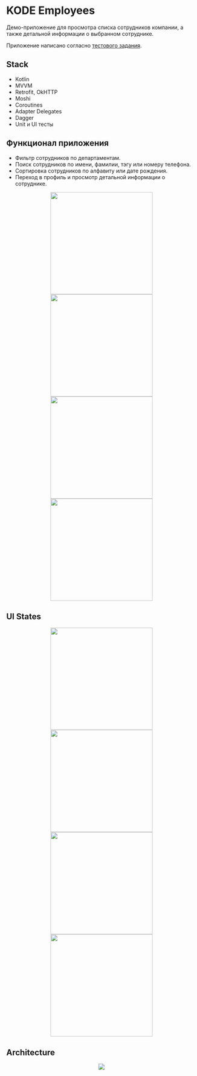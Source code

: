 # KODE Employees

Демо-приложение для просмотра списка сотрудников компании, а также детальной информации о выбранном сотруднике.

Приложение написано согласно [тестового задания](https://github.com/appKODE/trainee-test-android).

## Stack

- Kotlin
- MVVM
- Retrofit, OkHTTP
- Moshi
- Coroutines
- Adapter Delegates
- Dagger
- Unit и UI тесты

## Функционал приложения

- Фильтр сотрудников по департаментам.
- Поиск сотрудников по имени, фамилии, тэгу или номеру телефона.
- Сортировка сотрудников по алфавиту или дате рождения.
- Переход в профиль и просмотр детальной информации о сотруднике.

<p align="center">
<img src="/preview/demo/filter_users.gif" width="270"/>
<img src="/preview/demo/search_users.gif" width="270"/>
<img src="/preview/demo/sort_users.gif" width="270"/>
<img src="/preview/demo/user_profile.gif" width="270"/>
</p>

## UI States

<p align="center">
<img src="/preview/screenshots/state_loading.png" width="270"/>
<img src="/preview/screenshots/state_empty_list.png" width="270"/>
<img src="/preview/screenshots/state_error.png" width="270"/>
<img src="/preview/screenshots/state_user_not_found.png" width="270"/>
</p>

## Architecture

<p align="center">
<img src="/preview/app_architecture.png"/>
</p>